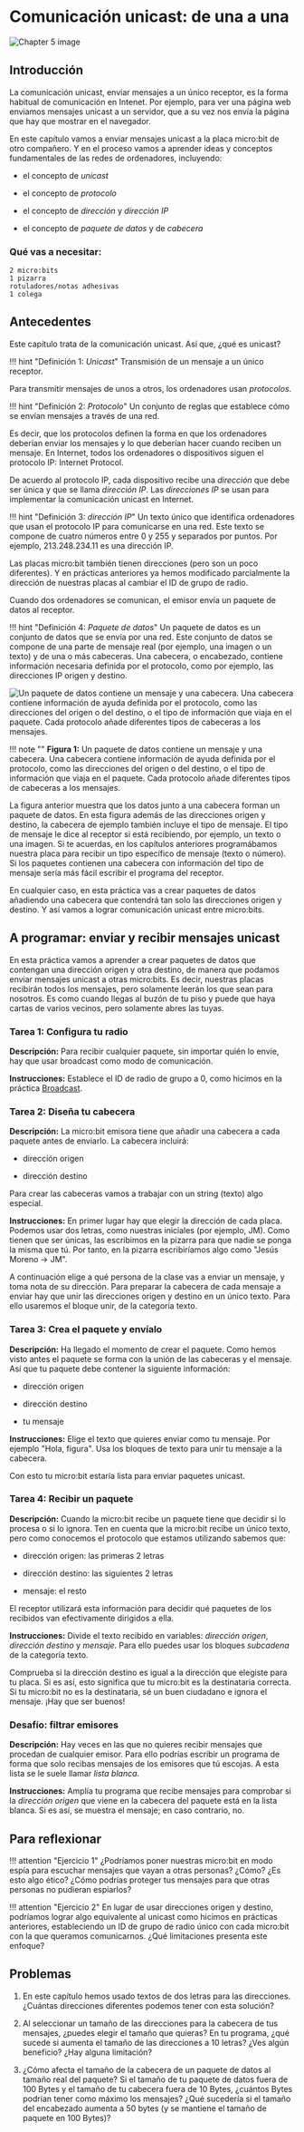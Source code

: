 Comunicación unicast: de una a una
==================================

![Chapter 5 image](chapter5.png)

Introducción
------------

La comunicación unicast, enviar mensajes a un único receptor, es la forma habitual de comunicación en Intenet. Por ejemplo, para ver una página web enviamos mensajes unicast a un servidor, que a su vez nos envía la página que hay que mostrar en el navegador.

En este capítulo vamos a enviar mensajes unicast a la placa micro:bit de otro compañero. Y en el proceso vamos a aprender ideas y conceptos fundamentales de las redes de ordenadores, incluyendo:

- el concepto de *unicast*

- el concepto de *protocolo*

- el concepto de *dirección* y *dirección IP*

- el concepto de *paquete de datos* y de *cabecera*

### Qué vas a necesitar:

    2 micro:bits
    1 pizarra
    rotuladores/notas adhesivas
    1 colega

Antecedentes
------------

Este capítulo trata de la comunicación unicast. Así que, ¿qué es unicast?

!!! hint "Definición 1: _Unicast_"
	Transmisión de un mensaje a un único receptor.

Para transmitir mensajes de unos a otros, los ordenadores usan *protocolos*.

!!! hint "Definición 2: _Protocolo_"
	Un conjunto de reglas que establece cómo se envían mensajes a través de una red.

Es decir, que los protocolos definen la forma en que los ordenadores deberían enviar los mensajes y lo que deberían hacer cuando reciben un mensaje. En Internet, todos los ordenadores o dispositivos siguen el protocolo IP: Internet Protocol.

De acuerdo al protocolo IP, cada dispositivo recibe una *dirección* que debe ser única y que se llama *dirección IP*. Las *direcciones IP* se usan para implementar la comunicación unicast en Internet.

!!! hint "Definición 3: _dirección IP_"
	Un texto único que identifica ordenadores que usan el protocolo IP para comunicarse en una red. Este texto se compone de cuatro números entre 0 y 255 y separados por puntos. Por ejemplo, 213.248.234.11 es una dirección IP.

Las placas micro:bit también tienen direcciones (pero son un poco diferentes). Y en prácticas anteriores ya hemos modificado parcialmente la dirección de nuestras placas al cambiar el ID de grupo de radio.

Cuando dos ordenadores se comunican, el emisor envía un paquete de datos al receptor.

!!! hint "Definición 4: _Paquete de datos_" 
	Un paquete de datos es un conjunto de datos que se envía por una red. Este conjunto de datos se compone de una parte de mensaje real (por ejemplo, una imagen o un texto) y de una o más cabeceras. Una cabecera, o encabezado, contiene información necesaria definida por el protocolo, como por ejemplo, las direcciones IP origen y destino.
	

![Un paquete de datos contiene un mensaje y una cabecera. Una cabecera contiene información de ayuda definida por el protocolo, como las direcciones del origen o del destino, o el tipo de información que viaja en el paquete. Cada protocolo añade diferentes tipos de cabeceras a los mensajes.](Datapacket_ES.png)

!!! note ""
	**Figura 1:** Un paquete de datos contiene un mensaje y una cabecera. Una cabecera contiene información de ayuda definida por el protocolo, como las direcciones del origen o del destino, o el tipo de información que viaja en el paquete. Cada protocolo añade diferentes tipos de cabeceras a los mensajes.

La figura anterior muestra que los datos junto a una cabecera forman un paquete de datos. En esta figura además de las direcciones origen y destino, la cabecera de ejemplo también incluye el tipo de mensaje. El tipo de mensaje le dice al receptor si está recibiendo, por ejemplo, un texto o una imagen. Si te acuerdas, en los capítulos anteriores programábamos nuestra placa para recibir un tipo específico de mensaje (texto o número). Si los paquetes contienen una cabecera con información del tipo de mensaje sería más fácil escribir el programa del receptor.

En cualquier caso, en esta práctica vas a crear paquetes de datos añadiendo una cabecera que contendrá tan solo las direcciones origen y destino. Y así vamos a lograr comunicación unicast entre micro:bits.

A programar: enviar y recibir mensajes unicast
----------------------------------------------

En esta práctica vamos a aprender a crear paquetes de datos que contengan una dirección origen y otra destino, de manera que podamos enviar mensajes unicast a otras micro:bits. Es decir, nuestras placas recibirán todos los mensajes, pero solamente leerán los que sean para nosotros. Es como cuando llegas al buzón de tu piso y puede que haya cartas de varios vecinos, pero solamente abres las tuyas.

### Tarea 1: Configura tu radio

**Descripción:** Para recibir cualquier paquete, sin importar quién lo envíe, hay que usar broadcast como modo de comunicación. 

**Instrucciones:** Establece el ID de radio de grupo a 0, como hicimos en la práctica 
[Broadcast](../broadcast/broadcast.md).

### Tarea 2: Diseña tu cabecera

**Descripción:** La micro:bit emisora tiene que añadir una cabecera a cada paquete antes de enviarlo. La cabecera incluirá:

- dirección origen

- dirección destino

Para crear las cabeceras vamos a trabajar con un string (texto) algo especial. 

**Instrucciones:** En primer lugar hay que elegir la dirección de cada placa. Podemos usar dos letras, como nuestras iniciales (por ejemplo, JM). Como tienen que ser únicas, las escribimos en la pizarra para que nadie se ponga la misma que tú. Por tanto, en la pizarra escribiríamos algo como "Jesús Moreno -> JM".

A continuación elige a qué persona de la clase vas a enviar un mensaje, y toma nota de su dirección. Para preparar la cabecera de cada mensaje a enviar hay que unir las direcciones origen y destino en un único texto. Para ello usaremos el bloque unir, de la categoría texto. 

### Tarea 3: Crea el paquete y envíalo

**Descripción:** Ha llegado el momento de crear el paquete. Como hemos visto antes el paquete se forma con la unión de las cabeceras y el mensaje. Así que tu paquete debe contener la siguiente información:

- dirección origen

- dirección destino

- tu mensaje

**Instrucciones:** Elige el texto que quieres enviar como tu mensaje. Por ejemplo "Hola, figura". Usa los bloques de texto para unir tu mensaje a la cabecera. 

Con esto tu micro:bit estaría lista para enviar paquetes unicast. 

### Tarea 4: Recibir un paquete

**Descripción:** Cuando la micro:bit recibe un paquete tiene que decidir si lo procesa o si lo ignora. Ten en cuenta que la micro:bit recibe un único texto, pero como conocemos el protocolo que estamos utilizando sabemos que:

- dirección origen: las primeras 2 letras

- dirección destino: las siguientes 2 letras

- mensaje: el resto

El receptor utilizará esta información para decidir qué paquetes de los recibidos van efectivamente dirigidos a ella. 


**Instrucciones:** Divide el texto recibido en variables: *dirección origen*, *dirección destino* y *mensaje*. Para ello puedes usar los bloques *subcadena* de la categoría texto.

Comprueba si la dirección destino es igual a la dirección que elegiste para tu placa. Si es así, esto significa que tu micro:bit es la destinataria correcta. Si tu micro:bit no es la destinataria, sé un buen ciudadano e ignora el mensaje. ¡Hay que ser buenos!

### Desafío: filtrar emisores

**Descripción:** Hay veces en las que no quieres recibir mensajes que procedan de cualquier emisor. Para ello podrías escribir un programa de forma que solo recibas mensajes de los emisores que tú escojas. A esta lista se le suele llamar *lista blanca*.

**Instrucciones:** Amplía tu programa que recibe mensajes para comprobar si la *dirección origen* que viene en la cabecera del paquete está en la lista blanca. Si es así, se muestra el mensaje; en caso contrario, no.


Para reflexionar
----------------

!!! attention "Ejercicio 1"
	¿Podríamos poner nuestras micro:bit en modo espía para escuchar mensajes que vayan a otras personas? ¿Cómo? ¿Es esto algo ético? ¿Cómo podrías proteger tus mensajes para que otras personas no pudieran espiarlos?
	
!!! attention "Ejercicio 2"
	En lugar de usar direcciones origen y destino, podríamos lograr algo equivalente al unicast como hicimos en prácticas anteriores, estableciendo un ID de grupo de radio único con cada micro:bit con la que queramos comunicarnos. ¿Qué limitaciones presenta este enfoque?


Problemas
---------

1. En este capítulo hemos usado textos de dos letras para las direcciones. ¿Cuántas direcciones diferentes podemos tener con esta solución?

2. Al seleccionar un tamaño de las direcciones para la cabecera de tus mensajes, ¿puedes elegir el tamaño que quieras? En tu programa, ¿qué sucede si aumenta el tamaño de las direcciones a 10 letras? ¿Ves algún beneficio? ¿Hay alguna limitación?

3. ¿Cómo afecta el tamaño de la cabecera de un paquete de datos al tamaño real del paquete? Si el tamaño de tu paquete de datos fuera de 100 Bytes y el tamaño de tu cabecera fuera de 10 Bytes, ¿cuántos Bytes podrían tener como máximo los mensajes? ¿Qué sucedería si el tamaño del encabezado aumenta a 50 bytes (y se mantiene el tamaño de paquete en 100 Bytes)?
